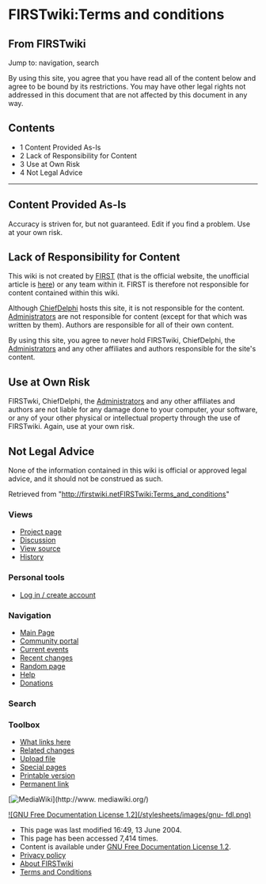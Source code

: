# FIRSTwiki:Terms and conditions

## From FIRSTwiki

Jump to: navigation, search

By using this site, you agree that you have read all of the content below and agree to be bound by its restrictions. You may have other legal rights not addressed in this document that are not affected by this document in any way.

## Contents

- 1 Content Provided As-Is
- 2 Lack of Responsibility for Content
- 3 Use at Own Risk
- 4 Not Legal Advice

--------------------------------------------------------------------------------

## Content Provided As-Is

Accuracy is striven for, but not guaranteed. Edit if you find a problem. Use at your own risk.

## Lack of Responsibility for Content

This wiki is not created by [FIRST](http://www.usfirst.org "http://www.usfirst.org") (that is the official website, the unofficial article is [here](first)) or any team within it. FIRST is therefore not responsible for content contained within this wiki.

Although [ChiefDelphi](chiefdelphi) hosts this site, it is not responsible for the content. [Administrators](FIRSTwiki:Administrators "FIRSTwiki:Administrators") are not responsible for content (except for that which was written by them). Authors are responsible for all of their own content.

By using this site, you agree to never hold FIRSTwiki, ChiefDelphi, the [Administrators](FIRSTwiki:Administrators "FIRSTwiki:Administrators") and any other affiliates and authors responsible for the site's content.

## Use at Own Risk

FIRSTwki, ChiefDelphi, the [Administrators](FIRSTwiki:Administrators "FIRSTwiki:Administrators") and any other affiliates and authors are not liable for any damage done to your computer, your software, or any of your other physical or intellectual property through the use of FIRSTwiki. Again, use at your own risk.

## Not Legal Advice

None of the information contained in this wiki is official or approved legal advice, and it should not be construed as such.

Retrieved from "<http://firstwiki.netFIRSTwiki:Terms_and_conditions>"

### Views

- [Project page](FIRSTwiki:Terms_and_conditions)
- [Discussion](FIRSTwiki_talk:Terms_and_conditions)
- [View source](/index.php?title=FIRSTwiki:Terms_and_conditions&action=edit)
- [History](/index.php?title=FIRSTwiki:Terms_and_conditions&action=history)

### Personal tools

- [Log in / create account](/index.php?title=Special:Userlogin&returnto=FIRSTwiki:Terms_and_conditions)

[](Main_Page "Main Page")

### Navigation

- [Main Page](Main_Page)
- [Community portal](FIRSTwiki:Community_portal)
- [Current events](Current_events)
- [Recent changes](Special:Recentchanges)
- [Random page](Special:Random)
- [Help](FIRSTwiki:Help)
- [Donations](FIRSTwiki:Site_support)

### Search

### Toolbox

- [What links here](Special:Whatlinkshere/FIRSTwiki:Terms_and_conditions)
- [Related changes](Special:Recentchangeslinked/FIRSTwiki:Terms_and_conditions)
- [Upload file](Special:Upload)
- [Special pages](Special:Specialpages)
- [Printable version](/index.php?title=FIRSTwiki:Terms_and_conditions&printable=yes)
- [Permanent link](/index.php?title=FIRSTwiki:Terms_and_conditions&oldid=39439)

[![MediaWiki](/skins/common/images/poweredby_mediawiki_88x31.png)](http://www.
mediawiki.org/)

[![GNU Free Documentation License 1.2](/stylesheets/images/gnu-
fdl.png)](http://www.gnu.org/copyleft/fdl.html)

- This page was last modified 16:49, 13 June 2004.
- This page has been accessed 7,414 times.
- Content is available under [GNU Free Documentation License 1.2](http://www.gnu.org/copyleft/fdl.html "http://www.gnu.org/copyleft/fdl.html").
- [Privacy policy](FIRSTwiki:Privacy_policy "FIRSTwiki:Privacy policy")
- [About FIRSTwiki](FIRSTwiki:About "FIRSTwiki:About")
- [Terms and Conditions](FIRSTwiki:Terms_and_conditions "FIRSTwiki:Terms and conditions")
